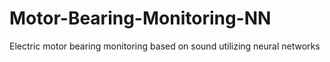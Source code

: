 # Motor-Bearing-Monitoring-NN
Electric motor bearing monitoring based on sound utilizing neural networks
